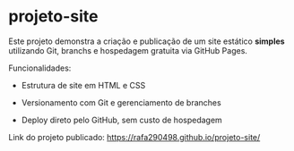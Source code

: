 # projeto-site
Este projeto demonstra a criação e publicação de um site estático **simples** utilizando Git, branchs e hospedagem gratuita via GitHub Pages.

Funcionalidades:

- Estrutura de site em HTML e CSS

- Versionamento com Git e gerenciamento de branches

- Deploy direto pelo GitHub, sem custo de hospedagem

Link do projeto publicado:
https://rafa290498.github.io/projeto-site/
